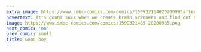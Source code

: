 ```yaml
---
extra_image: https://www.smbc-comics.com/comics/159932164820200905after.png
hovertext: It's gonna suck when we create brain scanners and find out how much dogs hate us.
image: https://www.smbc-comics.com/comics/1599321465-20200905.png
next_comic: 'on'
prev_comic: smell
title: Good boy
---
```


